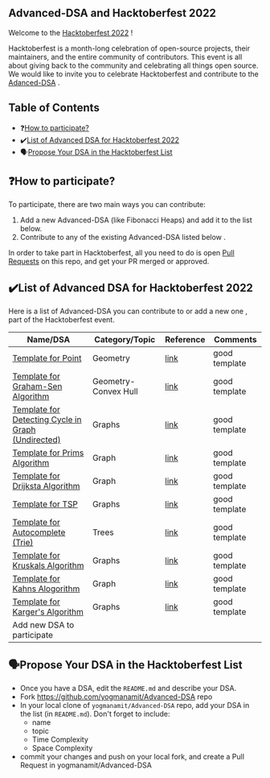 ## Advanced-DSA and Hacktoberfest 2022

Welcome to the [Hacktoberfest 2022](https://hacktoberfest.digitalocean.com/) !

Hacktoberfest is a month-long celebration of open-source projects, their maintainers, and the entire community of contributors. This event is all about giving back to the community and celebrating all things open source. We would like to invite you to celebrate Hacktoberfest and contribute to the [Adanced-DSA](https://github.com/yogmanamit/Advanced-DSA) .

## Table of Contents

- ❓[How to participate?](#how-to-participate)
- ✔️[List of Advanced DSA for Hacktoberfest 2022](#list-of-advanced-dsa-for-hacktoberfest-2022)
- 🗣️[Propose Your DSA in the Hacktoberfest List](#propose-your-dsa-in-the-hacktoberfest-list)

## ❓How to participate?

To participate, there are two main ways you can contribute:

1. Add a new Advanced-DSA (like Fibonacci Heaps) and add it to the list below.
2. Contribute to any of the existing Advanced-DSA listed below .

In order to take part in Hacktoberfest, all you need to do is open [Pull Requests](https://github.com/yogmanamit/Advanced-DSA/pulls) on this repo, and get your PR merged or approved.

## ✔️List of Advanced DSA for Hacktoberfest 2022

Here is a list of Advanced-DSA you can contribute to or add a new one , part of the Hacktoberfest event.


| Name/DSA                                                                       | Category/Topic               | Reference         | Comments |
| --------------------------------------------------------------------------------------- | ---------------------- | -------------- | ----------- |
| [Template for Point]()            |   Geometry              | [link](https://cp-algorithms.com/) | good template          |
| [Template for Graham-Sen Algorithm]()            |   Geometry-Convex Hull              | [link](https://cp-algorithms.com/) | good template          |
| [Template for Detecting Cycle in Graph (Undirected)](https://www.tutorialspoint.com/Detect-Cycle-in-a-an-Undirected-Graph#:~:text=To%20detect%20if%20there%20is,Then%20one%20cycle%20is%20detected.)            |   Graphs              | [link](https://www.geeksforgeeks.org/detect-cycle-undirected-graph/) | good template          |
| [Template for Prims Algorithm]()            |   Graph                   | [link](https://www.geeksforgeeks.org/prims-minimum-spanning-tree-mst-greedy-algo-5/) | good template          |
| [Template for Drijksta Algorithm]()            |   Graph                   | [link](https://www.geeksforgeeks.org/dijkstras-shortest-path-algorithm-greedy-algo-7/) | good template          |
| [Template for TSP](https://www.geeksforgeeks.org/travelling-salesman-problem-set-1/)            |   Graphs              | [link](https://www.geeksforgeeks.org/traveling-salesman-problem-tsp-implementation/) | good template          |
| [Template for Autocomplete (Trie)](https://www.geeksforgeeks.org/auto-complete-feature-using-trie/)            |   Trees              | [link](https://iq.opengenus.org/autocomplete-using-trie-data-structure/) | good template          | 
| [Template for Kruskals Algorithm](https://www.geeksforgeeks.org/kruskals-minimum-spanning-tree-algorithm-greedy-algo-2/)            |   Graphs              | [link](https://www.geeksforgeeks.org/kruskals-minimum-spanning-tree-algorithm-greedy-algo-2/) | good template          | 
| [Template for Kahns Alogorithm]()            |   Graph              | [link](https://www.geeksforgeeks.org/topological-sorting-indegree-based-solution/) | good template          |
| [Template for Karger's Algorithm](https://www.geeksforgeeks.org/kargers-algorithm-for-minimum-cut-set-1-introduction-and-implementation/)|   Graphs              | [link](https://www.geeksforgeeks.org/kargers-algorithm-for-minimum-cut-set-1-introduction-and-implementation/) | good template          | 
| Add new DSA to participate | | | |

## 🗣️Propose Your DSA in the Hacktoberfest List

- Once you have a DSA, edit the `README.md` and describe your DSA.
- Fork https://github.com/yogmanamit/Advanced-DSA repo
- In your local clone of `yogmanamit/Advanced-DSA` repo, add your DSA in the list (in `README.md`). Don't forget to include:
  - name
  - topic
  - Time Complexity
  - Space Complexity
- commit your changes and push on your local fork, and create a Pull Request in yogmanamit/Advanced-DSA 
